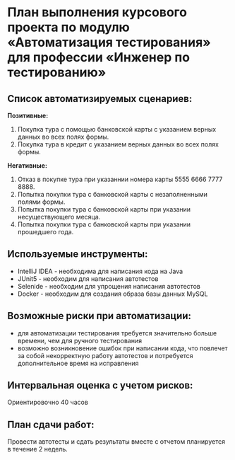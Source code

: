# План выполнения курсового проекта по модулю «Автоматизация тестирования» для профессии «Инженер по тестированию»

## Список автоматизируемых сценариев:
**Позитивные:**
1. Покупка тура с помощью банковской карты с указанием верных данных во всех полях формы.
2. Покупка тура в кредит с указанием верных данных во всех полях формы.

**Негативные:**
1. Отказ в покупке тура при указаннии номера карты 5555 6666 7777 8888.
2. Попытка покупки тура с банковской карты с незаполненными полями формы.
3. Попытка покупки тура с банковской карты при указании несуществующего месяца.
4. Попытка покупки тура с банковской карты при указании прошедшего года.

## Используемые инструменты:
- IntelliJ IDEA - необходима для написания кода на Java
- JUnit5 - необходим для написания автотестов
- Selenide - необходим для упрощения написания автотестов
- Docker - необходим для создания образа базы данных MySQL

## Возможные риски при автоматизации:
- для автоматизации тестирования требуется значительно больше времени, чем для ручного тестирования
- возможно возникновение ошибок при написании кода, что повлечет за собой некорректную работу автотестов и потребуется дополнительное время на исправления

## Интервальная оценка с учетом рисков:
Ориентировочно 40 часов

## План сдачи работ:
Провести автотесты и сдать результаты вместе с отчетом планируется в течение 2 недель.
